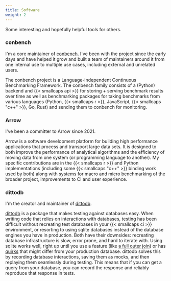 ```yaml
---
title: Software
weight: 2
---
```


Some interesting and hopefully helpful tools for others.

### conbench

I'm a core maintainer of [conbench](https://github.com/conbench/conbench). I've been with the project since the early days and have helped it grow and built a team of maintainers around it from one internal use to multiple use cases, including external and unrelated users.

The conbench project is a Language-independent Continuous Benchmarking Framework. The conbench family consists of a (Python) backend and {{< smallcaps api >}} for storing + serving benchmark results over time as well as benchmarking packages for taking benchmarks from various languages (Python, {{< smallcaps r >}}, JavaScript, {{< smallcaps "c++" >}}, Go, Rust) and sending them to conbench for monitoring.


### Arrow

I've been a committer to Arrow since 2021. 

Arrow is a software development platform for building high performance applications that process and transport large data sets. It is designed to both improve the performance of analytical algorithms and the efficiency of moving data from one system (or programming language to another). My specific contributions are in the {{< smallcaps r >}} and Python implementations (including some {{< smallcaps "c++" >}} binding work used by both) along with systems for macro and micro benchmarking of the broader project, improvements to CI and user experience.


### dittodb

I'm the creator and maintainer of [dittodb](https://github.com/jonkeane/dittodb).

[dittodb](https://github.com/jonkeane/dittodb) is a package that makes testing against databases easy. When writing code that relies on interactions with databases, testing has been difficult without recreating test databases in your {{< smallcaps ci >}} environment, or resorting to using sqlite databases instead of the database engines you have in production. Both have their downsides: recreating database infrastructure is slow, error prone, and hard to iterate with. Using sqlite works well, right up until you use a feature (like [a full outer join](https://www.sqlite.org/omitted.html)) or has [quirks](https://www.sqlite.org/quirks.html) that might differ from your production database. dittodb solves this by recording database interactions, saving them as mocks, and then replaying them seamlessly during testing. This means that if you can get a query from your database, you can record the response and reliably reproduce that response in tests.
